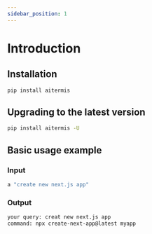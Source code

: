 ```yaml
---
sidebar_position: 1
---
```


# Introduction

## Installation

```bash
pip install aitermis
```

## Upgrading to the latest version

```bash
pip install aitermis -U
```

## Basic usage example

### Input
```bash
a "create new next.js app"
```

### Output
```bash
your query: creat new next.js app
command: npx create-next-app@latest myapp
```